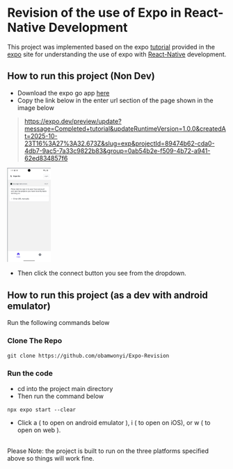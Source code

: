 # Revision of the use of Expo in React-Native Development
This project was implemented based on the expo [tutorial](https://docs.expo.dev/tutorial/introduction/) provided in the [expo](https://expo.dev) site for understanding
the use of expo with [React-Native](https://reactnative.dev/) development.


## How to run this project (Non Dev)
* Download the expo go app [here](https://expo.dev/go)
* Copy the link below in the enter url section of the page shown in the image below <br>
> https://expo.dev/preview/update?message=Completed+tutorial&updateRuntimeVersion=1.0.0&createdAt=2025-10-23T16%3A27%3A32.673Z&slug=exp&projectId=89474b62-cda0-4db7-9ac5-7a33c9822b83&group=0ab54b2e-f509-4b72-a941-62ed834857f6

<img src="./assets/images/screenshot.png" alt="screenshot" style="max-width: 100px; height: auto;"><br>

* Then click the connect button you see from the dropdown.

## How to run this project (as a dev with android emulator)
Run the following commands below

### Clone The Repo
```shell 
git clone https://github.com/obamwonyi/Expo-Revision
```

### Run the code
* cd into the project main directory
* Then run the command below

```shell 
npx expo start --clear
```

* Click a ( to open on android emulator ), i ( to open on iOS), or w ( to open on web ).
<br>
Please Note: the project is built to run on the three platforms specified above so things will work fine.

